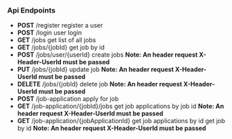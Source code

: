 
### Api Endpoints
- **POST** /register register a user
- **POST** /login user login
- **GET** /jobs get list of all jobs
- **GET** /jobs/{jobId} get job by id
- **POST** /jobs/user/{userId} create jobs **Note: An header request X-Header-UserId must be passed**
- **PUT** /jobs/{jobId} update job **Note: An header request X-Header-UserId must be passed**
- **DELETE** /jobs/{jobId} delete job **Note: An header request X-Header-UserId must be passed**
- **POST** /job-application apply for job
- **GET** /job-application/{jobId}/jobs get job applications by job id **Note: An header request X-Header-UserId must be passed**
- **GET** /job-application/{jobApplicationId} get job applications by id get job by id **Note: An header request X-Header-UserId must be passed**

